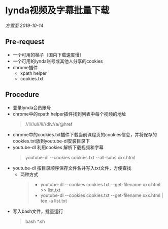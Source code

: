 # lynda视频及字幕批量下载
*方雪至 2019-10-14*
## Pre-request
- 一个可用的梯子（国内下载速度慢）
- 一个可用的lynda账号或其他人分享的cookies
- chrome插件
    - xpath helper
    - cookies.txt
## Procedure
- 登录lynda会员账号
- chrome中的xpath helper插件找到列表中每个视频的地址
    > //li//ul//li//div//a/@href
- chrome中的cookies.txt插件下载当前课程页的cookies信息，并将保存的cookies.txt放到youtube-dl安装目录下
- youtube-dl 利用cookies 解析下载视频和字幕
    > youtube-dl --cookies cookies.txt --all-subs xxx.html
- youtube-dl 按目录顺序保存文件名并写入txt文件，方便查找
    - 两种方式
        > - youtube-dl --cookies cookies.txt --get-filename xxx.html >> list.txt
        > - youtube-dl --cookies cookies.txt --get-filename xxx.html | tee -a list.txt
- 写入bash文件，批量运行
    > bash *.sh
